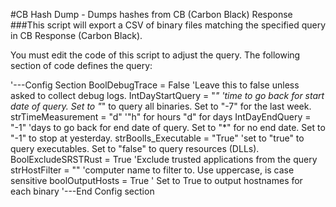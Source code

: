 #CB Hash Dump - Dumps hashes from CB (Carbon Black) Response
###This script will export a CSV of binary files matching the specified query in CB Response (Carbon Black).

You must edit the code of this script to adjust the query. The following section of code defines the query:

'---Config Section
BoolDebugTrace = False 'Leave this to false unless asked to collect debug logs.
IntDayStartQuery = "*" 'time to go back for start date of query. Set to "*" to query all binaries. Set to "-7" for the last week.
strTimeMeasurement = "d" '"h" for hours "d" for days
IntDayEndQuery = "-1" 'days to go back for end date of query. Set to "*" for no end date. Set to "-1" to stop at yesterday.
strBoolIs_Executable = "True" 'set to "true" to query executables. Set to "false" to query resources (DLLs).
BoolExcludeSRSTRust = True 'Exclude trusted applications from the query
strHostFilter = "" 'computer name to filter to. Use uppercase, is case sensitive 
boolOutputHosts = True ' Set to True to output hostnames for each binary
'---End Config section
